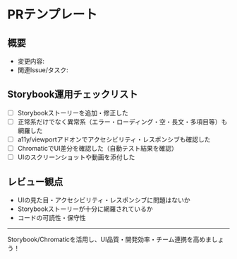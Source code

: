 # PRテンプレート

## 概要
- 変更内容:
- 関連Issue/タスク:

## Storybook運用チェックリスト
- [ ] Storybookストーリーを追加・修正した
- [ ] 正常系だけでなく異常系（エラー・ローディング・空・長文・多項目等）も網羅した
- [ ] a11y/viewportアドオンでアクセシビリティ・レスポンシブも確認した
- [ ] ChromaticでUI差分を確認した（自動テスト結果を確認）
- [ ] UIのスクリーンショットや動画を添付した

## レビュー観点
- UIの見た目・アクセシビリティ・レスポンシブに問題はないか
- Storybookストーリーが十分に網羅されているか
- コードの可読性・保守性

---

Storybook/Chromaticを活用し、UI品質・開発効率・チーム連携を高めましょう！ 